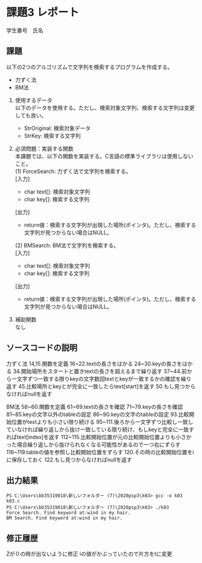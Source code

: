 # 課題3 レポート
学生番号　氏名


## 課題  

以下の2つのアルゴリズムで文字列を検索するプログラムを作成する。  
- 力ずく法
- BM法

1. 使用するデータ  
以下のデータを使用する。ただし、検索対象文字列、検索する文字列は変更しても良い。  
    - StrOriginal: 検索対象データ
    - StrKey: 検索する文字列

2. 必須問題：実装する関数  
本課題では、以下の関数を実装する。C言語の標準ライブラリは使用しないこと。  
    (1) ForceSearch: 力ずく法で文字列を検索する。  
    [入力]  
    - char text[]: 検索対象文字列  
    - char key[]: 検索する文字列  

    [出力]  
    - return値：検索する文字列が出現した場所(ポインタ)。ただし、検索する文字列が見つからない場合はNULL。  

    (2) BMSearch: BM法で文字列を検索する。  
    [入力]  
    - char text[]: 検索対象文字列  
    - char key[]: 検索する文字列  
 
    [出力]  
    - return値：検索する文字列が出現した場所(ポインタ)。ただし、検索する文字列が見つからない場合はNULL。  

3. 補助関数  
なし

## ソースコードの説明
力ずく法
14,15.関数を定義
16~22.textの長さをはかる
24~30.keyの長さをはかる
34.開始場所をスタートと置きtextの長さを超えるまで繰り返す
37~44.前から一文字ずつ一致する限りkeyの文字数回textとkeyが一致するかの確認を繰り返す
45.比較場所とkeyとが完全に一致したらtext[start]を返す
50.もし見つからなければnullを返す

BM法
58~60.関数を定義
61~69.textの長さを確認
71~79.keyの長さを確認
81~85.keyの文字以外のtableの設定
86~90.keyの文字のtableの設定
93.比較開始位置がtextよりも小さい限り続ける
95~111.後ろから一文字ずつ比較し一致していなければ繰り返しから抜け一致している限り続け、もしkeyと完全に一致すればtext[index]を返す
112~115.比較開始位置が元の比較開始位置よりも小さかった場合繰り返しから抜けられなくなる可能性があるので一つ右にずらす
116~119.tableの値を参照し比較開始位置をずらす
120.その時の比較開始位置をiに保存しておく
122.もし見つからなければnullを返す


## 出力結果

```
PS C:\Users\bb35319018\新しいフォルダー (7)\2020psp3\k03> gcc -o k03 k03.c
PS C:\Users\bb35319018\新しいフォルダー (7)\2020psp3\k03> ./k03
Force Search. Find keyword at:wind in my hair.
BM Search. Find keyword at:wind in my hair.
```

## 修正履歴
Zが０の時が出ないように修正
iの値がかぶっていたので片方をtに変更
